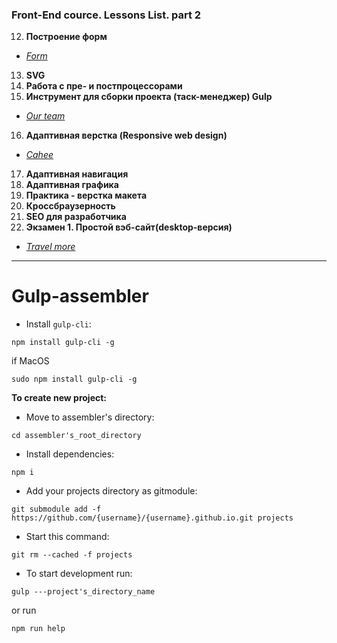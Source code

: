 ### Front-End cource. Lessons List. part 2

12. **Построение форм**
* _[Form](https://n-lash.github.io/beetroot-projects/projects/8_Form/app/#sign)_
13. **SVG**
14. **Работа с пре- и постпроцессорами**
15. **Инструмент для сборки проекта (таск-менеджер) Gulp**
* _[Our team](https://n-lash.github.io/beetroot-projects/projects/9_Our-team/app/)_
16. **Адаптивная верстка (Responsive web design)**
* _[Cahee](https://n-lash.github.io/beetroot-projects/projects/10_Cahee/app/)_
17. **Адаптивная навигация**
18. **Адаптивная графика**
19. **Практика - верстка макета**
20. **Кроссбраузерность**
21. **SEO для разработчика**
22. **Экзамен 1. Простой вэб-сайт(desktop-версия)**
* _[Travel more](https://n-lash.github.io/beetroot-projects/projects/11_Exam_Travel-more/app/)_










----------------------------
# Gulp-assembler
* Install `gulp-cli`:
```
npm install gulp-cli -g
```
if MacOS
```
sudo npm install gulp-cli -g
```

**To create new project:**
* Move to assembler's directory:
```
cd assembler's_root_directory
```
* Install dependencies:
```
npm i
```
* Add your projects directory as gitmodule:
```
git submodule add -f https://github.com/{username}/{username}.github.io.git projects
```
* Start this command:
```
git rm --cached -f projects
```
* To start development run:
```
gulp ---project's_directory_name
```
or run
```
npm run help
```
